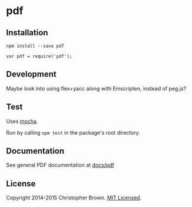 # pdf

## Installation

    npm install --save pdf

    var pdf = require('pdf');


## Development

Maybe look into using flex+yacc along with Emscripten, instead of peg.js?


## Test

Uses [mocha](http://visionmedia.github.io/mocha/).

Run by calling `npm test` in the package's root directory.


## Documentation

See general PDF documentation at [docs/pdf](http://chbrown.github.io/docs/pdf)


## License

Copyright 2014-2015 Christopher Brown. [MIT Licensed](http://opensource.org/licenses/MIT).
